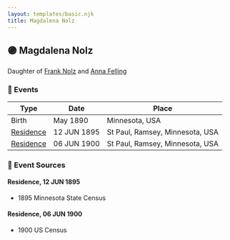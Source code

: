 ```yaml
---
layout: templates/basic.njk
title: Magdalena Nolz
---
```

## 🟣 Magdalena Nolz

Daughter of [Frank Nolz](/people/6/61628928) and [Anna Felling](/people/1/1735561)

### 📆 Events

Type | Date | Place
------ | ------ | ------
Birth | May 1890 | Minnesota, USA
[Residence](#event-event-0) | 12 JUN 1895 | St Paul, Ramsey, Minnesota, USA
[Residence](#event-event-1) | 06 JUN 1900 | St Paul, Ramsey, Minnesota, USA

### 📰 Event Sources

#### <a id="event-event-0"></a> Residence, 12 JUN 1895
* 1895 Minnesota State Census

#### <a id="event-event-1"></a> Residence, 06 JUN 1900
* 1900 US Census
